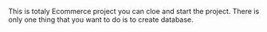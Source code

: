 This is totaly Ecommerce project you can cloe and start the project.
There is only one thing that you want to do is to create database.
